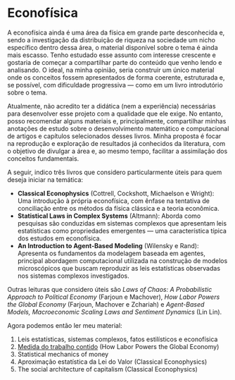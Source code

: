 # Econofísica

A econofísica ainda é uma área da física em grande parte desconhecida e, sendo a investigação da distribuição de riqueza na sociedade um nicho específico dentro dessa área, o material disponível sobre o tema é ainda mais escasso. Tenho estudado esse assunto com interesse crescente e gostaria de começar a compartilhar parte do conteúdo que venho lendo e analisando. O ideal, na minha opinião, seria construir um único material onde os conceitos fossem apresentados de forma coerente, estruturada e, se possível, com dificuldade progressiva — como em um livro introdutório sobre o tema.

Atualmente, não acredito ter a didática (nem a experiência) necessárias para desenvolver esse projeto com a qualidade que ele exige. No entanto, posso recomendar alguns materiais e, principalmente, compartilhar minhas anotações de estudo sobre o desenvolvimento matemático e computacional de artigos e capítulos selecionados desses livros. Minha proposta é focar na reprodução e exploração de resultados já conhecidos da literatura, com o objetivo de divulgar a área e, ao mesmo tempo, facilitar a assimilação dos conceitos fundamentais.

A seguir, indico três livros que considero particularmente úteis para quem deseja iniciar na temática:

- **Classical Econophysics** (Cottrell, Cockshott, Michaelson e Wright): Uma introdução à própria econofísica, com ênfase na tentativa de conciliação entre os métodos da física clássica e a teoria econômica.
- **Statistical Laws in Complex Systems** (Altmann): Aborda como pesquisas são conduzidas em sistemas complexos que apresentam leis estatísticas como propriedades emergentes — uma característica típica dos estudos em econofísica.
- **An Introduction to Agent-Based Modeling** (Wilensky e Rand): Apresenta os fundamentos da modelagem baseada em agentes, principal abordagem computacional utilizada na construção de modelos microscópicos que buscam reproduzir as leis estatísticas observadas nos sistemas complexos investigados.

Outras leituras que considero úteis são  *Laws of Chaos: A Probabilistic Approach to Political Economy* (Farjoun e Machover), *How Labor Powers the Global Economy* (Farjoun, Machover e Zchariah) e *Agent-Based Models, Macroeconomic Scaling Laws and Sentiment Dynamics* (Lin Lin). 

Agora podemos então ler meu material:
1. Leis estatísticas, sistemas complexos, fatos estilísticos e econofísica
2. [Medida do trabalho contido](https://github.com/jdansb/jdansb.github.io/blob/main/Econofisica/medida_do_trabalho_contido.ipynb) (How Labor Powers the Global Economy)
3. Statistical mechanics of money
4. Aproximação estatística da Lei do Valor (Classical Econophysics)
5. The social architecture of capitalism (Classical Econophysics)
